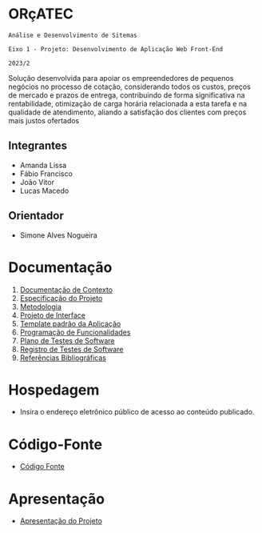# ORçATEC

`Análise e Desenvolvimento de Sitemas`

`Eixo 1 - Projeto: Desenvolvimento de Aplicação Web Front-End`

`2023/2`

Solução desenvolvida para apoiar os empreendedores de pequenos negócios no processo de cotação, considerando todos os custos, preços de mercado e prazos de entrega, contribuindo de forma significativa na rentabilidade, otimização de carga horária relacionada a esta tarefa e na qualidade de atendimento, aliando a satisfação dos clientes com preços mais justos ofertados

## Integrantes

* Amanda Lissa
* Fábio Francisco
* João Vitor
* Lucas Macedo

## Orientador

* Simone Alves Nogueira

# Documentação

<ol>
<li><a href="documentos/01-Documentação de Contexto.md"> Documentação de Contexto</a></li>
<li><a href="documentos/02-Especificação do Projeto.md"> Especificação do Projeto</a></li>
<li><a href="documentos/03-Metodologia.md"> Metodologia</a></li>
<li><a href="documentos/04-Projeto de Interface.md"> Projeto de Interface</a></li>
<li><a href="documentos/05-Template padrão da Aplicação.md"> Template padrão da Aplicação</a></li>
<li><a href="documentos/06-Programação de Funcionalidades.md"> Programação de Funcionalidades</a></li>
<li><a href="documentos/07-Plano de Testes de Software.md"> Plano de Testes de Software</a></li>
<li><a href="documentos/08-Registro de Testes de Software.md"> Registro de Testes de Software</a></li>
<li><a href="documentos/09-Referências.md"> Referências Bibliográficas</a></li>
</ol>

# Hospedagem

* Insira o endereço eletrônico público de acesso ao conteúdo publicado. 

# Código-Fonte

* <a href="codigo-fonte/README.md">Código Fonte</a>

# Apresentação

* <a href="apresentacao/README.md">Apresentação do Projeto</a>
